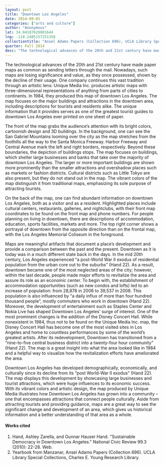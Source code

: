 ```yaml
---
layout: post
title: "Downtown Los Angeles"
date: 2014-09-01
categories: ["arts and culture"]
author: "Anonymous"
lat: 34.04187626901644
lng: -118.2485157251358
collectiontitle: "Ansel Adams Papers (Collection 696), UCLA Library Special Collections"
quarter: Fall 2014
desc: "The technological advances of the 20th and 21st century have made paper maps as common as sending letters through the mail. Nowadays, such maps are losing significance and value, as they once possessed, shown by the decline of their usage. One company continues this vast tradition through an artistic lens: Unique Media Inc. produces artistic maps with three-dimensional representations of anything from parts of cities to continents. In 1984, they produced this map of downtown Los Angeles. The map focuses on the major buildings and attractions in the downtown area, including descriptions for tourists and residents alike. The unique information that it provides serves as one of the greatest tourist guides to downtown Los Angeles ever printed on one sheet of paper."
---
```

The technological advances of the 20th and 21st century have made paper maps as common as sending letters through the mail. Nowadays, such maps are losing significance and value, as they once possessed, shown by the decline of their usage. One company continues this vast tradition through an artistic lens: Unique Media Inc. produces artistic maps with three-dimensional representations of anything from parts of cities to continents. In 1984, they produced this map of downtown Los Angeles. The map focuses on the major buildings and attractions in the downtown area, including descriptions for tourists and residents alike. The unique information that it provides serves as one of the greatest tourist guides to downtown Los Angeles ever printed on one sheet of paper.

The front of the map grabs the audience’s attention with its bright colors, cartoonish design and 3D buildings. In the background, one can see the San Gabriel Mountains looming over the city as the map stretches from the foothills all the way to the Santa Monica Freeway. Harbor Freeway and Central Avenue mark the left and right borders, respectively.  Beyond these boundaries, the depiction of buildings stops. The map focuses on buildings, which shelter large businesses and banks that take over the majority of downtown Los Angeles. The larger or more important buildings are shown more prominently than the smaller attractions and overshadow places such as markets or fashion districts. Cultural districts such as Little Tokyo are also present, but they do not stand out in the map. The vibrant colors of the map distinguish it from traditional maps, emphasizing its sole purpose of attracting tourists.

On the back of the map, one can find abundant information on downtown Los Angeles, both as a visitor and as a resident. Highlighted places include cultural centers, restaurants, galleries, and nightclubs, with their front map coordinates to be found on the front map and phone numbers. For people planning on living in downtown, there are descriptions of accommodation, education, sports facilities, markets and more. The top right corner shows a portrayal of downtown from the opposite direction than on the frontal map, with the Los Angeles Memorial Coliseum in the foreground.

Maps are meaningful artifacts that document a place’s development and provide a comparison between the past and the present. Downtown as it is today was in a much different state back in the days.  In the mid 20th century, Los Angeles experienced “a post-World War II exodus of residential population from the urban core out to the suburbs” (Hand 22). As a result, downtown became one of the most neglected areas of the city; however, within the last decade, people made major efforts to revitalize the area and assure its role as an economic center. To begin with, the establishment of accommodation opportunities (such as new condos and lofts) led to an increase of population: from 28,878 in 2006 to 39,537 in 2008. This population is also influenced by “a daily influx of more than four hundred thousand people”, mostly commuters who work in downtown (Hand 22). Moreover, the development of entertainment such as Staples Center and Nokia Live has shaped Downtown Los Angeles’ surge of interest. One of the most prominent changes is the addition of the Disney Concert Hall. While nonexistent in 1984, thus not to be found on the Unique Media Inc. map, the Disney Concert Hall has become one of the most visited sites in Los Angeles and home to countless performances by some of the world’s greatest artists. After its redevelopment, Downtown has transitioned from a “nine-to-five central business district into a twenty-four hour community” (Hand 22). The map is a great insight into what the area looked like in 1984 and a helpful way to visualize how the revitalization efforts have ameliorated the area.

Downtown Los Angeles has developed demographically, economically, and culturally since its decline from its “post World-War II exodus” (Hand 22). The map displays this development by showcasing large businesses and tourist attractions, which were huge influences to its economic success. With its vibrant colors and artistic design, the map produced by Unique Media illustrates how Downtown Los Angeles has grown into a community – one that encompasses attractions that connect people culturally. Aside from attracting tourists and providing guidance, maps are a great way to see the significant change and development of an area, which gives us historical information and a better understanding of that area as a whole.


#### Works cited

1. Hand, Ashley Zarella, and Gunnar Hauser Hand. &quot;Sustainable Democracy in Downtown Los Angeles.&quot; National Civic Review 99.3 (2010): 22-28. Web.
2. Yearbook from Manzanar, Ansel Adams Papers (Collection 696). UCLA Library Special Collections, Charles E. Young Research Library.
